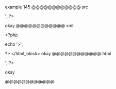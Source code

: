 example 145
@@@@@@@@@@@@ src
<?php

  echo '>';

?>
okay
@@@@@@@@@@@@ xml
<?xml version="1.0" encoding="UTF-8"?>
<!DOCTYPE document SYSTEM "CommonMark.dtd">
<document xmlns="http://commonmark.org/xml/1.0">
  <html_block>&lt;?php

  echo '&gt;';

?&gt;
</html_block>
  <paragraph>
    <text>okay</text>
  </paragraph>
</document>
@@@@@@@@@@@@ html
<?php

  echo '>';

?>
<p>okay</p>
@@@@@@@@@@@@
